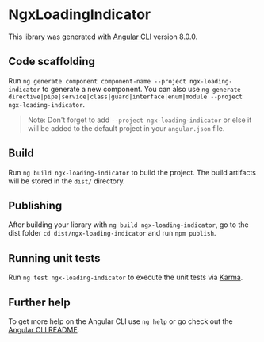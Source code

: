 # NgxLoadingIndicator

This library was generated with [Angular CLI](https://github.com/angular/angular-cli) version 8.0.0.

## Code scaffolding

Run `ng generate component component-name --project ngx-loading-indicator` to generate a new component. You can also use `ng generate directive|pipe|service|class|guard|interface|enum|module --project ngx-loading-indicator`.
> Note: Don't forget to add `--project ngx-loading-indicator` or else it will be added to the default project in your `angular.json` file. 

## Build

Run `ng build ngx-loading-indicator` to build the project. The build artifacts will be stored in the `dist/` directory.

## Publishing

After building your library with `ng build ngx-loading-indicator`, go to the dist folder `cd dist/ngx-loading-indicator` and run `npm publish`.

## Running unit tests

Run `ng test ngx-loading-indicator` to execute the unit tests via [Karma](https://karma-runner.github.io).

## Further help

To get more help on the Angular CLI use `ng help` or go check out the [Angular CLI README](https://github.com/angular/angular-cli/blob/master/README.md).
